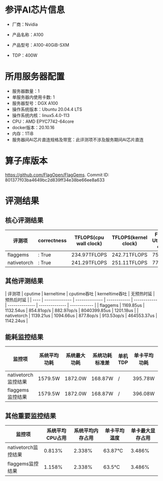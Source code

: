 # 参评AI芯片信息

* 厂商：Nvidia

* 产品名称：A100
* 产品型号：A100-40GiB-SXM
* TDP：400W

# 所用服务器配置

* 服务器数量：1
* 单服务器内使用卡数: 1
* 服务器型号：DGX A100
* 操作系统版本：Ubuntu 20.04.4 LTS
* 操作系统内核：linux5.4.0-113
* CPU：AMD EPYC7742-64core
* docker版本：20.10.16
* 内存：1TiB
* 服务器间AI芯片直连规格及带宽：此评测项不涉及服务期间AI芯片直连

# 算子库版本

https://github.com/FlagOpen/FlagGems. Commit ID: 801377f03ba4649bc2d839ff34e38be66ee8a633

# 评测结果

## 核心评测结果

| 评测项  | correctness | TFLOPS(cpu wall clock) | TFLOPS(kernel clock) | FU(FLOPS Utilization)-cputime | FU-kerneltime |
| ---- | -------------- | -------------- | ------------ | ------ | ----- |
| flaggems | : True    | 234.97TFLOPS       | 242.71TFLOPS        | 75.31% | 77.79% |
| nativetorch | : True    | 241.29TFLOPS      | 251.11TFLOPS      | 77.34%      | 80.48%    |

## 其他评测结果

| 评测项  | cputime | kerneltime | cputime吞吐 | kerneltime吞吐 | 无预热时延 | 预热后时延 |
| ---- | -------------- | -------------- | ------------ | ------------ | -------------- | -------------- | ------------ |
| flaggems | 1169.85us       | 1132.54us        | 854.81op/s | 882.97op/s | 8040399.85us | 1201.18us |
| nativetorch | 1139.21us       | 1094.66us        | 877.8op/s | 913.53op/s | 464553.37us | 1142.24us |

## 能耗监控结果

| 监控项  | 系统平均功耗  | 系统最大功耗  | 系统功耗标准差 | 单机TDP | 单卡平均功耗 | 单卡最大功耗 | 单卡功耗标准差 | 单卡TDP |
| ---- | ------- | ------- | ------- | ----- | ------------ | ------------ | ------------- | ----- |
| nativetorch监控结果 | 1579.5W | 1872.0W | 168.87W   | /     | 395.78W       | 410.0W      | 13.99W        | 400W  |
| flaggems监控结果 | 1579.5W | 1872.0W | 168.87W   | /     | 396.08W       | 413.0W      | 16.27W        | 400W  |

## 其他重要监控结果

| 监控项  | 系统平均CPU占用 | 系统平均内存占用 | 单卡平均温度 | 单卡最大显存占用 |
| ---- | --------- | -------- | ------------ | -------------- |
| nativetorch监控结果 | 0.813%    | 2.338%   | 63.87°C       | 3.486%        |
| flaggems监控结果 | 1.158%    | 2.338%   | 63.5°C       | 3.486%        |
